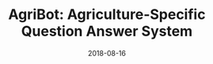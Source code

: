 ---
title: "AgriBot: Agriculture-Specific Question Answer System"
collection: publications
date: 2018-08-16
venue: 'STEM-2018'
paperurl: 'https://indiarxiv.org/3qp98/'
citation: 'With: Naman Jain, Pranjali Jain, Pratik Kayal, P Jayakrishna, Sahit Soham, Pachpande, Mayank Singh.'
permalink: /publication/2015-10-01-paper-title-number-10
excerpt: 'This paper is about the number 3. The number 4 is left for future work.'
---